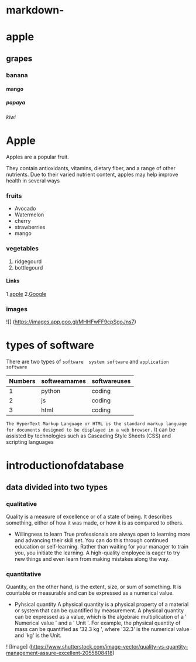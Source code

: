 # markdown-
# apple 
## grapes
### banana
#### mango
##### papaya
###### kiwi

# Apple 
Apples are a popular fruit.

They contain antioxidants, vitamins, dietary fiber, and a range of other nutrients. Due to their varied nutrient content, apples may help improve health in several ways

### fruits
- Avocado
- Watermelon
- cherry 
- strawberries
- mango

### vegetables
1. ridgegourd
2. bottlegourd

#### Links
1.[apple](http://www.apple.com)
2.[Google](http://www.google.com)

### images
![] (https://images.app.goo.gl/MHHFwFF9cpSgoJns7)


# types of software

There are two types of `software 
system software` and `application software`

Numbers | softwearnames | softwareuses |
|---   | ---           |  ---          |
|1     |    python     |   coding      |
|2     |    js         |   coding      |
|3     |    html       |   coding      |
  
`The HyperText Markup Language or HTML is the standard
 markup language for documents designed to be displayed in a web browser.`
 It can be assisted by technologies such as
 Cascading Style Sheets (CSS) and scripting languages 
 

# introductionofdatabase
## data divided into two types

### qualitative
Quality is a measure of excellence or of a state of being. 
It describes something, either of how it was made, or how it is as compared to others.

- Willingness to learn
True professionals are always open to learning more and advancing their skill set. 
You can do this through continued education or self-learning. Rather than waiting for your manager to train you, 
you initiate the learning. A high-quality employee is eager to try new things and even learn from making mistakes along the way.

### quantitative
Quantity, on the other hand, is the extent, size, or sum of something. 
It is countable or measurable and can be expressed as a numerical value.
- Pyhsical quantity 
A physical quantity is a physical property of a material or system that 
can be quantified by measurement. A physical quantity can be expressed as a value,
which is the algebraic multiplication of a ' Numerical value ' and a ' Unit '. For example, 
the physical quantity of mass can be quantified as '32.3 kg ', where '32.3' is the numerical value and 'kg' is the Unit.

! [Image] (https://www.shutterstock.com/image-vector/quality-vs-quantity-management-assure-excellent-2055808418)



